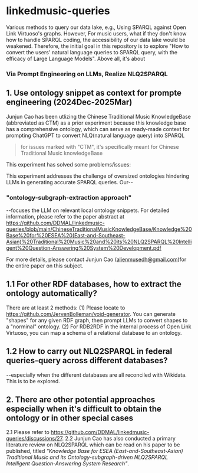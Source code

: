 # linkedmusic-queries
Various methods to query our data lake, e.g., Using SPARQL against Open Link Virtuoso's graphs. However, For music users, what if they don't know how to handle SPARQL coding, the accessibility of our data lake would be weakened. Therefore, the initial goal in this repository is to explore "How to convert the users' natural language queries to SPARQL query, with the efficacy of Large Language Models". Above all, it's about 

### Via Prompt Engineering on LLMs, Realize NLQ2SPARQL 


## 1. Use ontology snippet as context for prompte engineering (2024Dec-2025Mar)
Junjun Cao has been utlizing the Chinese Traditional Music KnowledgeBase (abbreviated as CTM) as a prior experiment because this knowledge base has a comprehensive ontology, which can serve as ready-made context for prompting ChatGPT to convert NLQ(natural language query) into SPARQL
> for issues marked with "CTM", it's specifically meant for Chinese Traditional Music knowledgeBase

This experiment has solved some problems/issues:

This experiment addresses the challenge of oversized ontologies hindering LLMs in generating accurate SPARQL queries. Our--

### "ontology-subgraph-extraction approach"

--focuses the LLM on relevant local ontology snippets. For detailed information, please refer to the paper abstract at https://github.com/DDMAL/linkedmusic-queries/blob/main/ChineseTraditionalMusicKnowledgeBase/Knowledge%20Base%20for%20ESEA%20(East-and-Southeast-Asian)%20Traditional%20Music%20and%20its%20NLQ2SPARQL%20Intelligent%20Question-Answering%20System%20Development.pdf

For more details, please contact Junjun Cao (alienmusedh@gmail.com)for the entire paper on this subject.


## 1.1 For other RDF databases, how to extract the ontology automatically?
There are at least 2 methods:
(1) Please locate to https://github.com/JervenBolleman/void-generator.
You can generate "shapes" for any given RDF graph, then prompt LLMs to convert shapes to a "norminal" ontology.
(2) For RDB2RDF in the internal process of Open Link Virtuoso, you can map a schema of a relational database to an ontology.

## 1.2 How to carry out NLQ2SPARQL in federal queries-query across different databases?
--especially when the different databases are all reconciled with Wikidata. This is to be explored.

## 2. There are other potential approaches especially when it's difficult to obtain the ontology or in other special cases
2.1 Please refer to https://github.com/DDMAL/linkedmusic-queries/discussions/27.
2.2 Junjun Cao has also conducted a primary literature review on NLQ2SPARQL which can be read on his paper to be published, titled _"Knowledge Base for ESEA (East-and-Southeast-Asian) Traditional Music and its Ontology-subgraph-driven NLQ2SPARQL Intelligent Question-Answering System Research"_.